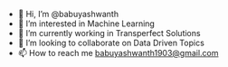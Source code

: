 - 👋 Hi, I’m @babuyashwanth
- 👀 I’m interested in Machine Learning
- 🌱 I’m currently working in Transperfect Solutions
- 💞️ I’m looking to collaborate on Data Driven Topics 
- 📫 How to reach me babuyashwanth1903@gmail.com

<!---
babuyashwanth/babuyashwanth is a ✨ special ✨ repository because its `README.md` (this file) appears on your GitHub profile.
You can click the Preview link to take a look at your changes.
--->
